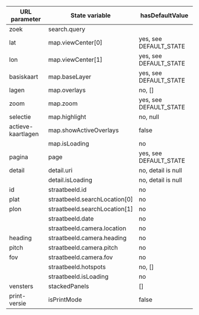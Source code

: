 | URL parameter       | State variable                  | hasDefaultValue        |
|---------------------|---------------------------------|------------------------|
| zoek                | search.query || search.location | no, null               |
| lat                 | map.viewCenter[0]               | yes, see DEFAULT_STATE |
| lon                 | map.viewCenter[1]               | yes, see DEFAULT_STATE |
| basiskaart          | map.baseLayer                   | yes, see DEFAULT_STATE |
| lagen               | map.overlays                    | no, []                 |
| zoom                | map.zoom                        | yes, see DEFAULT_STATE |
| selectie            | map.highlight                   | no, null               |
| actieve-kaartlagen  | map.showActiveOverlays          | false                  |
|                     | map.isLoading                   | no                     |
| pagina              | page                            | yes, see DEFAULT_STATE |
| detail              | detail.uri                      | no, detail is null     |
|                     | detail.isLoading                | no, detail is null     |
| id                  | straatbeeld.id                  | no                     |
| plat                | straatbeeld.searchLocation[0]   | no                     |
| plon                | straatbeeld.searchLocation[1]   | no                     |
|                     | straatbeeld.date                | no                     |
|                     | straatbeeld.camera.location     | no                     |
| heading             | straatbeeld.camera.heading      | no                     |
| pitch               | straatbeeld.camera.pitch        | no                     |
| fov                 | straatbeeld.camera.fov          | no                     |
|                     | straatbeeld.hotspots            | no, []                 |
|                     | straatbeeld.isLoading           | no                     |
| vensters            | stackedPanels                   | []                     |
| print-versie        | isPrintMode                     | false                  |